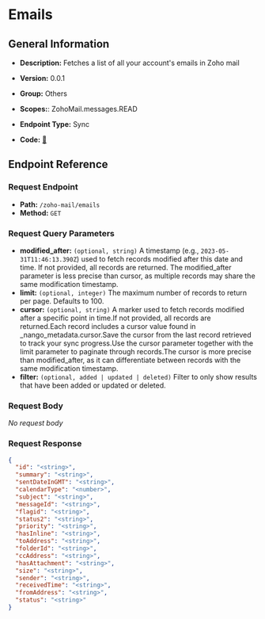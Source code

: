 # Emails

## General Information

- **Description:** Fetches a list of all your account's emails in Zoho mail

- **Version:** 0.0.1
- **Group:** Others
- **Scopes:**: ZohoMail.messages.READ
- **Endpoint Type:** Sync
- **Code:** [🔗](https://github.com/NangoHQ/integration-templates/tree/main/integrations/zoho-mail/syncs/emails.ts)

## Endpoint Reference

### Request Endpoint

- **Path:** `/zoho-mail/emails`
- **Method:** `GET`

### Request Query Parameters

- **modified_after:** `(optional, string)` A timestamp (e.g., `2023-05-31T11:46:13.390Z`) used to fetch records modified after this date and time. If not provided, all records are returned. The modified_after parameter is less precise than cursor, as multiple records may share the same modification timestamp.
- **limit:** `(optional, integer)` The maximum number of records to return per page. Defaults to 100.
- **cursor:** `(optional, string)` A marker used to fetch records modified after a specific point in time.If not provided, all records are returned.Each record includes a cursor value found in _nango_metadata.cursor.Save the cursor from the last record retrieved to track your sync progress.Use the cursor parameter together with the limit parameter to paginate through records.The cursor is more precise than modified_after, as it can differentiate between records with the same modification timestamp.
- **filter:** `(optional, added | updated | deleted)` Filter to only show results that have been added or updated or deleted.

### Request Body

_No request body_

### Request Response

```json
{
  "id": "<string>",
  "summary": "<string>",
  "sentDateInGMT": "<string>",
  "calendarType": "<number>",
  "subject": "<string>",
  "messageId": "<string>",
  "flagid": "<string>",
  "status2": "<string>",
  "priority": "<string>",
  "hasInline": "<string>",
  "toAddress": "<string>",
  "folderId": "<string>",
  "ccAddress": "<string>",
  "hasAttachment": "<string>",
  "size": "<string>",
  "sender": "<string>",
  "receivedTime": "<string>",
  "fromAddress": "<string>",
  "status": "<string>"
}
```
